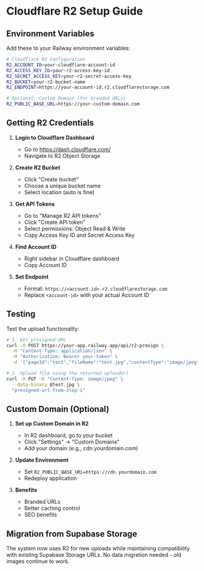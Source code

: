 # Cloudflare R2 Setup Guide

## Environment Variables

Add these to your Railway environment variables:

```bash
# Cloudflare R2 Configuration
R2_ACCOUNT_ID=your-cloudflare-account-id
R2_ACCESS_KEY_ID=your-r2-access-key-id
R2_SECRET_ACCESS_KEY=your-r2-secret-access-key
R2_BUCKET=your-r2-bucket-name
R2_ENDPOINT=https://your-account-id.r2.cloudflarestorage.com

# Optional: Custom Domain (for branded URLs)
R2_PUBLIC_BASE_URL=https://your-custom-domain.com
```

## Getting R2 Credentials

1. **Login to Cloudflare Dashboard**
   - Go to https://dash.cloudflare.com/
   - Navigate to R2 Object Storage

2. **Create R2 Bucket**
   - Click "Create bucket"
   - Choose a unique bucket name
   - Select location (auto is fine)

3. **Get API Tokens**
   - Go to "Manage R2 API tokens"
   - Click "Create API token"
   - Select permissions: Object Read & Write
   - Copy Access Key ID and Secret Access Key

4. **Find Account ID**
   - Right sidebar in Cloudflare dashboard
   - Copy Account ID

5. **Set Endpoint**
   - Format: `https://<account-id>.r2.cloudflarestorage.com`
   - Replace `<account-id>` with your actual Account ID

## Testing

Test the upload functionality:

```bash
# 1. Get presigned URL
curl -X POST https://your-app.railway.app/api/r2-presign \
  -H "Content-Type: application/json" \
  -H "Authorization: Bearer your-token" \
  -d '{"pageId":"test","fileName":"test.jpg","contentType":"image/jpeg"}'

# 2. Upload file using the returned uploadUrl
curl -X PUT -H "Content-Type: image/jpeg" \
  --data-binary @test.jpg \
  "presigned-url-from-step-1"
```

## Custom Domain (Optional)

1. **Set up Custom Domain in R2**
   - In R2 dashboard, go to your bucket
   - Click "Settings" → "Custom Domains"
   - Add your domain (e.g., cdn.yourdomain.com)

2. **Update Environment**
   - Set `R2_PUBLIC_BASE_URL=https://cdn.yourdomain.com`
   - Redeploy application

3. **Benefits**
   - Branded URLs
   - Better caching control
   - SEO benefits

## Migration from Supabase Storage

The system now uses R2 for new uploads while maintaining compatibility with existing Supabase Storage URLs. No data migration needed - old images continue to work.
